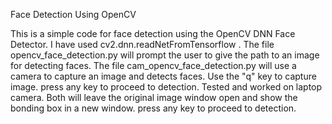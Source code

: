 Face Detection Using OpenCV

This is a simple code for face detection using the OpenCV DNN Face Detector. I have used cv2.dnn.readNetFromTensorflow .
The file opencv_face_detection.py will prompt the user to give the path to an image for detecting faces.
The file cam_opencv_face_detection.py will use a camera to capture an image and detects faces. Use the "q" key to capture image. press any key to proceed to detection. Tested and worked on laptop camera.
Both will leave the original image window open and show the bonding box in a new window. press any key to proceed to detection.
